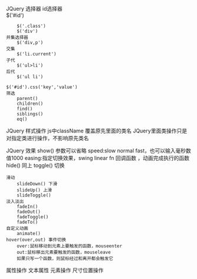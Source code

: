 JQuery 选择器
	id选择器  
		$('#id')
			
		$('.class')
		$('div')
	并集选择器	
		$('div,p')
	交集	
		$('li.current')
	子代
		$('ul>li')
	后代
		$('ul li')
		
	$('#id').css('key','value')
	筛选
		parent()
		children()
		find()
		siblings()
		eq()		
JQuery 样式操作
	js中className 覆盖原先里面的类名
	JQuery里面类操作只是对指定类进行操作，不影响原先类名
	
JQuery 效果
	show()
		参数可以省略
		speed:slow normal fast，也可以输入毫秒数值1000
		easing:指定切换效果，swing linear
		fn 回调函数 ，动画完成执行的函数	
	hide() 同上
	toggle() 切换
	
	滑动
		slideDown() 下滑
		slideUp() 上滑
		slideToggle()
	淡入淡出
		fadeIn()
		fadeOut()
		fadeToggle()
		fadeTo()
	自定义动画
		animate()
	hover(over,out)	事件切换
		over:鼠标移动到元素上要触发的函数，mouseenter
		out:鼠标移出元素要触发的函数，mouseleave
		如果只写一个函数，则鼠标经过和离开都会触发它
		
属性操作
文本属性
元素操作
尺寸位置操作